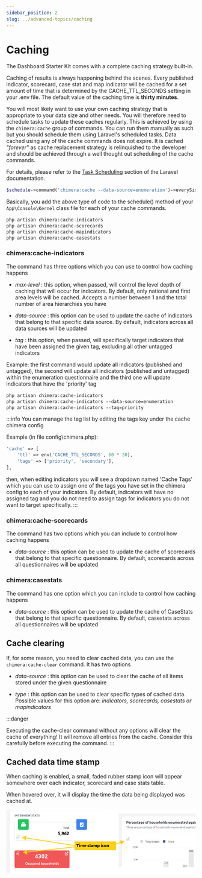 ```yaml
---
sidebar_position: 2
slug: ../advanced-topics/caching
---
```


# Caching

The Dashboard Starter Kit comes with a complete caching strategy built-in.

Caching of results is always happening behind the scenes. Every published indicator, scorecard, case stat and map indicator will be cached for a set amount of time that is determined by the CACHE_TTL_SECONDS setting in your .env file. The default value of the caching time is **thirty minutes**.

You will most likely want to use your own caching strategy that is appropriate to your data size and other needs. You will therefore need to schedule tasks to update these caches regularly. This is achieved by using the ```chimera:cache``` group of commands. You can run them manually as such but you should schedule them using Laravel's scheduled tasks. Data cached using any of the cache commands does not expire. It is cached *"forever"* as cache replacement strategy is relinquished to the developer and should be achieved through a well thought out scheduling of the cache commands.

For details, please refer to the [Task Scheduling](https://laravel.com/docs/9.x/scheduling#scheduling-artisan-commands) section of the Laravel documentation.

```php
$schedule->command('chimera:cache --data-source=enumeration')->everySixHours();
```

Basically, you add the above type of code to the schedule() method of your ```App\Console\Kernel``` class file for each of your cache commands.


```
php artisan chimera:cache-indicators
php artisan chimera:cache-scorecards
php artisan chimera:cache-mapindicators
php artisan chimera:cache-casestats
```

### chimera:cache-indicators

The command has three options which you can use to control how caching happens

- *max-level* : this option, when passed, will control the level depth of caching that will occur for indicators. By default, only national and first area levels will be cached. Accepts a number between 1 and the total number of area hierarchies you have

- *data-source* : this option can be used to update the cache of indicators that belong to that specific data source. By default, indicators across all data sources will be updated

- *tag* : this option, when passed, will specifically target indicators that have been assigned the given tag, excluding all other untagged indicators

Example: the first command would update all indicators (published and untagged), the second will update all indicators (published and untagged) within the enumeration questionnaire and the third one will update indicators that have the 'priority' tag

```
php artisan chimera:cache-indicators
php artisan chimera:cache-indicators --data-source=enumeration
php artisan chimera:cache-indicators --tag=priority
```

:::info
You can manage the tag list by editing the tags key under the cache chimera config

Example (in file config\chimera.php):
```php
'cache' => [
    'ttl' => env('CACHE_TTL_SECONDS', 60 * 30),
    'tags' => ['priority', 'secondary'],
],
```
then, when editing indicators you will see a dropdown named 'Cache Tags' which you can use to assign one of the tags you have set in the chimera config to each of your indicators. By default, indicators will have no assigned tag and you do not need to assign tags for indicators you 
do not want to target specifically. 
:::


### chimera:cache-scorecards

The command has two options which you can include to control how caching happens

- *data-source* : this option can be used to update the cache of scorecards that belong to that specific questionnaire. By default, scorecards across all questionnaires will be updated


### chimera:casestats

The command has one option which you can include to control how caching happens

- *data-source* : this option can be used to update the cache of CaseStats that belong to that specific questionnaire. By default, casestats across all questionnaires will be updated


## Cache clearing

If, for some reason, you need to clear cached data, you can use the ```chimera:cache-clear``` command. It has two options

- *data-source* : this option can be used to clear the cache of all items stored under the given questionnaire

- *type* : this option can be used to clear specific types of cached data. Possible values for this option are: *indicators, scorecards, casestats or mapindicators*

:::danger

Executing the cache-clear command without any options will clear the cache of everything! It will remove all entries from the cache. Consider this carefully before executing the command.
:::

## Cached data time stamp

When caching is enabled, a small, faded rubber stamp icon will appear somewhere over each indicator, scorecard and case stats table.

When hovered over, it will display the time the data being displayed was cached at.

![Cache time stamp display](/img/developer/advanced-topics/cache-timestamp-icon.png)